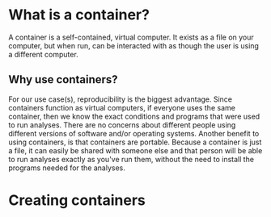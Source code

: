 # What is a container?

A container is a self-contained, virtual computer. It exists as a file on your computer, but when run, can be interacted with as though the user is using a different computer.

## Why use containers?

For our use case(s), reproducibility is the biggest advantage. Since containers function as virtual computers, if everyone uses the same container, then we know the exact conditions and programs that were used to run analyses. There are no concerns about different people using different versions of software and/or operating systems. Another benefit to using containers, is that containers are portable. Because a container is just a file, it can easily be shared with someone else and that person will be able to run analyses exactly as you've run them, without the need to install the programs needed for the analyses.

# Creating containers

